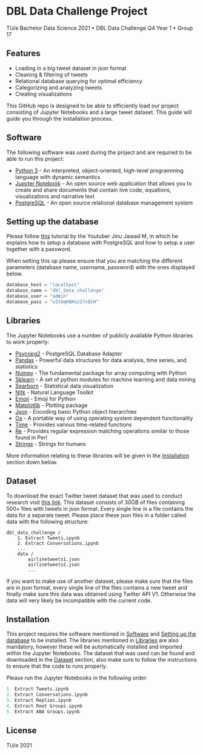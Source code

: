 # DBL Data Challenge Project
TU/e Bachelor Data Science 2021 • DBL Data Challenge Q4 Year 1 • Group 17

## Features

- Loading in a big tweet dataset in json format
- Cleaning & filtering of tweets
- Relational database querying for optimal efficiency
- Categorizing and analyzing tweets
- Creating visualizations

This GitHub repo is designed to be able to efficiently load our project consisting of Jupyter Notebooks and a large tweet dataset. This guide will guide you through the installation process.

## Software

The following software was used during the project and are required to be able to run this project:

- [Python 3](https://www.python.org/download/releases/3.0/) - An interpreted, object-oriented, high-level programming language with dynamic semantics
- [Jupyter Notebook](https://jupyter.org/install) - An open source web application that allows you to create and share documents that contain live code, equations, visualizations and narrative text
- [PostgreSQL](https://www.postgresql.org/download/) - An open source relational database management system

## Setting up the database

Please follow [this](https://www.youtube.com/watch?v=O0WNoYO-29U) tutorial by the Youtuber Jinu Jawad M, in which he explains how to setup a database with PostgreSQL and how to setup a user together with a password.

When setting this up please ensure that you are matching the different parameters (database name, username, password) with the ones displayed below.
```py
database_host = "localhost"
database_name = "dbl_data_challenge"
database_user = "admin"
database_pass = "vZtbqKNXGz27cQCH"
```

## Libraries

The Jupyter Notebooks use a number of publicly available Python libraries to work properly:

- [Psycopg2](https://pypi.org/project/psycopg2/) - PostgreSQL Database Adapter
- [Pandas](https://pypi.org/project/pandas/) - Powerful data structures for data analysis, time series, and statistics
- [Numpy](https://pypi.org/project/numpy/) - The fundamental package for array computing with Python
- [Sklearn](https://pypi.org/project/scikit-learn/) - A set of python modules for machine learning and data mining
- [Searborn](https://pypi.org/project/seaborn/) - Statistical data visualization
- [Nltk](https://pypi.org/project/nltk/) - Natural Language Toolkit
- [Emoji](https://pypi.org/project/emoji/) - Emoji for Python
- [Matplotlib](https://pypi.org/project/matplotlib/) - Plotting package
- [Json](https://docs.python.org/3/library/json.html) - Encoding basic Python object hierarchies
- [Os](https://docs.python.org/3/library/os.html) - A portable way of using operating system dependent functionality
- [Time](https://docs.python.org/3/library/time.html) - Provides various time-related functions
- [Re](https://docs.python.org/3/library/re.html) - Provides regular expression matching operations similar to those found in Perl
- [Strings](https://pypi.org/project/strings/) - Strings for humans

More information relating to these libraries will be given in the [Installation](#installation) section down below.

## Dataset

To download the exact Twitter tweet dataset that was used to conduct research visit [this link](https://surfdrive.surf.nl/files/index.php/s/Dz082kih8yMGB5P). This dataset consists of 30GB of files containing 500+ files with tweets in json format. Every single line in a file contains the data for a separate tweet. Please place these json files in a folder called data with the following structure:
```
dbl_data_challenge /
    1. Extract Tweets.ipynb
    2. Extract Conversations.ipynb
    ...
    data /
        airlinetweets1.json
        airlinetweets2.json
        ...
```
If you want to make use of another dataset, please make sure that the files are in json format, every single line of the files contains a new tweet and finally make sure this data was obtained using Twitter API V1. Otherwise the data will very likely be incompatible with the current code.

## Installation

This project requires the software mentioned in [Software](#software) and [Setting up the database](#setting-up-the-database) to be installed. The libraries mentioned in [Libraries](#libraries) are also mandatory, however these will be automatically installed and imported within the Jupyter Notebooks. The dataset that was used can be found and downloaded in the [Dataset](#dataset) section, also make sure to follow the instructions to ensure that the code to runs properly.

Please run the Jupyter Notebooks in the following order:
```py
1. Extract Tweets.ipynb
2. Extract Conversations.ipynb
3. Extract Replies.ipynb
4. Extract Root Groups.ipynb
5. Extract ABA Groups.ipynb
```

## License

TU/e 2021
